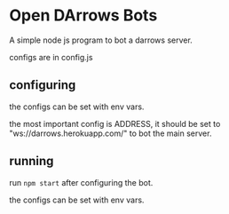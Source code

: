 # Open DArrows Bots

A simple node js program to bot a darrows server.

configs are in config.js

## configuring

the configs can be set with env vars.

the most important config is ADDRESS, it should be set to "ws://darrows.herokuapp.com/" to bot the main server.

## running

run ```npm start``` after configuring the bot.

the configs can be set with env vars.
